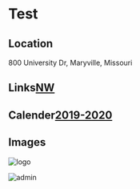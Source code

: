 # Test
## Location

800 University Dr, Maryville, Missouri

## Links[NW](https://www.nwmissouri.edu/)

## Calender[2019-2020](https://www.nwmissouri.edu/academics/calendar.htm)

## Images
![logo](https://upload.wikimedia.org/wikipedia/en/3/32/NW_Missouri_State_seal.png)

![admin](https://upload.wikimedia.org/wikipedia/commons/thumb/6/61/Nwmsu-admin.jpg/800px-Nwmsu-admin.jpg)
